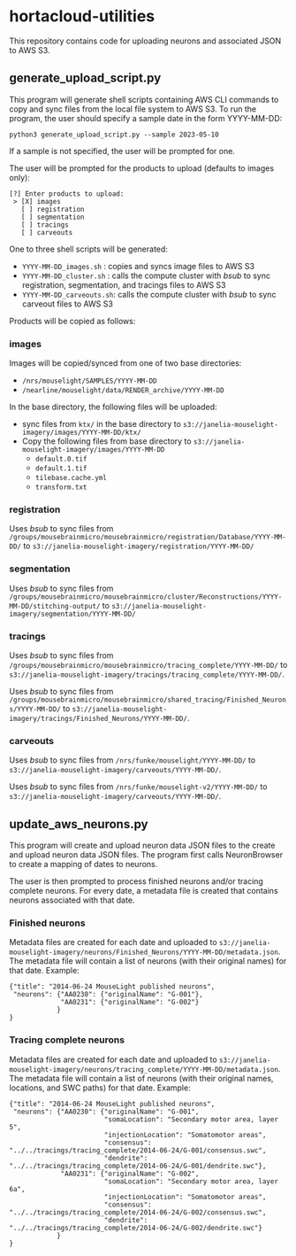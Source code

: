 # hortacloud-utilities

This repository contains code for uploading neurons and associated JSON
to AWS S3.

## generate_upload_script.py

This program will generate shell scripts containing AWS CLI commands to copy
and sync files from the local file system to AWS S3. To run the program, the
user should specify a sample date in the form YYYY-MM-DD:

```
python3 generate_upload_script.py --sample 2023-05-10
```

If a sample is not specified, the user will be prompted for one.

The user will be prompted for the products to upload (defaults to images only):

```
[?] Enter products to upload:
 > [X] images
   [ ] registration
   [ ] segmentation
   [ ] tracings
   [ ] carveouts
```

One to three shell scripts will be generated:

* ```YYYY-MM-DD_images.sh``` : copies and syncs image files to AWS S3
* ```YYYY-MM-DD_cluster.sh``` : calls the compute cluster with *bsub* to sync registration, segmentation, and tracings files to AWS S3
* ```YYYY-MM-DD_carveouts.sh```: calls the compute cluster with *bsub* to sync carveout files to AWS S3

Products will be copied as follows:

### images

Images will be copied/synced from one of two base directories:

* ```/nrs/mouselight/SAMPLES/YYYY-MM-DD```
* ```/nearline/mouselight/data/RENDER_archive/YYYY-MM-DD```

In the base directory, the following files will be uploaded:

* sync files from ```ktx/``` in the base directory to ```s3://janelia-mouselight-imagery/images/YYYY-MM-DD/ktx/```
* Copy the following files from base directory to ```s3://janelia-mouselight-imagery/images/YYYY-MM-DD```
  * ```default.0.tif```
  * ```default.1.tif```
  * ```tilebase.cache.yml```
  * ```transform.txt```

### registration

Uses *bsub* to sync files from ```/groups/mousebrainmicro/mousebrainmicro/registration/Database/YYYY-MM-DD/``` to ```s3://janelia-mouselight-imagery/registration/YYYY-MM-DD/```

### segmentation

Uses *bsub* to sync files from ```/groups/mousebrainmicro/mousebrainmicro/cluster/Reconstructions/YYYY-MM-DD/stitching-output/``` to ```s3://janelia-mouselight-imagery/segmentation/YYYY-MM-DD/```

### tracings

Uses *bsub* to sync files from ```/groups/mousebrainmicro/mousebrainmicro/tracing_complete/YYYY-MM-DD/``` to ```s3://janelia-mouselight-imagery/tracings/tracing_complete/YYYY-MM-DD/```.

Uses *bsub* to sync files from ```/groups/mousebrainmicro/mousebrainmicro/shared_tracing/Finished_Neurons/YYYY-MM-DD/``` to ```s3://janelia-mouselight-imagery/tracings/Finished_Neurons/YYYY-MM-DD/```.

### carveouts

Uses *bsub* to sync files from ```/nrs/funke/mouselight/YYYY-MM-DD/``` to ```s3://janelia-mouselight-imagery/carveouts/YYYY-MM-DD/```.

Uses *bsub* to sync files from ```/nrs/funke/mouselight-v2/YYYY-MM-DD/``` to ```s3://janelia-mouselight-imagery/carveouts/YYYY-MM-DD/```.

## update_aws_neurons.py

This program will create and upload neuron data JSON files to the
create and upload neuron data JSON files. The program first calls NeuronBrowser
to create a mapping of dates to neurons.

The user is then prompted to process finished neurons and/or tracing complete
neurons. For every date, a metadata file is created that contains neurons
associated with that date.

### Finished neurons
Metadata files are created for each date and uploaded to ```s3://janelia-mouselight-imagery/neurons/Finished_Neurons/YYYY-MM-DD/metadata.json```. The metadata file will contain a list of neurons (with their original names) for that date. Example:

```
{"title": "2014-06-24 MouseLight published neurons",
 "neurons": {"AA0230": {"originalName": "G-001"},
             "AA0231": {"originalName": "G-002"}
            }
}
```

### Tracing complete neurons
Metadata files are created for each date and uploaded to ```s3://janelia-mouselight-imagery/neurons/tracing_complete/YYYY-MM-DD/metadata.json```. The metadata file will contain a list of neurons (with their original names, locations, and SWC paths) for that date. Example:

```
{"title": "2014-06-24 MouseLight published neurons",
 "neurons": {"AA0230": {"originalName": "G-001",
                        "somaLocation": "Secondary motor area, layer 5",
                        "injectionLocation": "Somatomotor areas",
                        "consensus": "../../tracings/tracing_complete/2014-06-24/G-001/consensus.swc",
                        "dendrite": "../../tracings/tracing_complete/2014-06-24/G-001/dendrite.swc"},
             "AA0231": {"originalName": "G-002",
                        "somaLocation": "Secondary motor area, layer 6a",
                        "injectionLocation": "Somatomotor areas",
                        "consensus": "../../tracings/tracing_complete/2014-06-24/G-002/consensus.swc",
                        "dendrite": "../../tracings/tracing_complete/2014-06-24/G-002/dendrite.swc"}
            }
}
```
